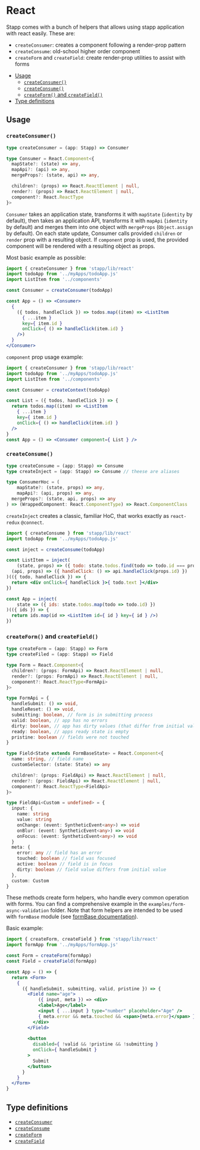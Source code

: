 # React

Stapp comes with a bunch of helpers that allows using stapp application with react easily. These are:

* `createConsumer`: creates a component following a render-prop pattern
* `createConsume`: old-school higher order component
* `createForm` and `createField`: create render-prop utilities to assist with forms

<!-- START doctoc generated TOC please keep comment here to allow auto update -->
<!-- DON'T EDIT THIS SECTION, INSTEAD RE-RUN doctoc TO UPDATE -->


- [Usage](#usage)
  - [`createConsumer()`](#createconsumer)
  - [`createConsume()`](#createconsume)
  - [`createForm()` and `createField()`](#createform-and-createfield)
- [Type definitions](#type-definitions)

<!-- END doctoc generated TOC please keep comment here to allow auto update -->

## Usage

### `createConsumer()`

```typescript
type createConsumer = (app: Stapp) => Consumer

type Consumer = React.Component<{
  mapState?: (state) => any,
  mapApi?: (api) => any,
  mergeProps?: (state, api) => any,

  children?: (props) => React.ReactElement | null,
  render?: (props) => React.ReactElement | null,
  component?: React.ReactType
}>
```

`Consumer` takes an application state, transforms it with `mapState` (`identity` by default), then takes an application API, transforms it with `mapApi` (`identity` by default) and merges them into one object with `mergeProps` (`Object.assign` by default). On each state update, Consumer calls provided `children` or `render` prop with a resulting object. If `component` prop is used, the provided component will be rendered with a resulting object as props.

Most basic example as possible:

```jsx
import { createConsumer } from 'stapp/lib/react'
import todoApp from '../myApps/todoApp.js'
import ListItem from '../components'

const Consumer = createConsumer(todoApp)

const App = () => <Consumer>
  {
    ({ todos, handleClick }) => todos.map((item) => <ListItem
      { ...item }
      key={ item.id }
      onClick={ () => handleClick(item.id) }
    />)
  }
</Consumer>
```

`component` prop usage example:

```jsx
import { createConsumer } from 'stapp/lib/react'
import todoApp from '../myApps/todoApp.js'
import ListItem from '../components'

const Consumer = createContext(todoApp)

const List = ({ todos, handleClick }) => {
  return todos.map((item) => <ListItem
    { ...item }
    key={ item.id }
    onClick={ () => handleClick(item.id) }
  />
}
const App = () => <Consumer component={ List } />
```

### `createConsume()`

```typescript
type createConsume = (app: Stapp) => Consume
type createInject = (app: Stapp) => Consume // theese are aliases

type ConsumerHoc = (
	mapState?: (state, props) => any,
	mapApi?: (api, props) => any,
  mergeProps?: (state, api, props) => any
) => (WrappedComponent: React.ComponentType) => React.ComponentClass
```

`createInject` creates a classic, familiar HoC, that works exactly as `react-redux` `@connect`.

```jsx
import { createConsume } from 'stapp/lib/react'
import todoApp from '../myApps/todoApp.js'

const inject = createConsume(todoApp)

const ListItem = inject(
	(state, props) => ({ todo: state.todos.find(todo => todo.id === props.id )}),
  (api, props) => ({ handleClick: () => api.handleClick(props.id) })
)(({ todo, handleClick }) => {
  return <div onClick={ handleClick }>{ todo.text }</div>
})

const App = inject(
	state => ({ ids: state.todos.map(todo => todo.id) })
)(({ ids }) => {
  return ids.map(id => <ListItem id={ id } key={ id } />)
})
```

### `createForm()` and `createField()`

```typescript
type createForm = (app: Stapp) => Form
type createFiled = (app: Stapp) => Field

type Form = React.Component<{
  children?: (props: FormApi) => React.ReactElement | null,
  render?: (props: FormApi) => React.ReactElement | null,
  component?: React.ReactType<FormApi>
}>

type FormApi = {
  handleSubmit: () => void,
  handleReset: () => void,
  submitting: boolean, // form is in submitting process
  valid: boolean, // app has no errors
  dirty: boolean, // app has dirty values (that differ from initial values)
  ready: boolean, // apps ready state is empty
  pristine: boolean // fields were not touched
}

type Field<State extends FormBaseState> = React.Component<{
  name: string, // field name
  customSelector: (state: State) => any

  children?: (props: FieldApi) => React.ReactElement | null,
  render?: (props: FieldApi) => React.ReactElement | null,
  component?: React.ReactType<FieldApi>
}>

type FieldApi<Custom = undefined> = {
  input: {
    name: string
    value: string
    onChange: (event: SyntheticEvent<any>) => void
    onBlur: (event: SyntheticEvent<any>) => void
    onFocus: (event: SyntheticEvent<any>) => void
  }
  meta: {
    error: any // field has an error
    touched: boolean // field was focused
    active: boolean // field is in focus
    dirty: boolean // field value differs from initial value
  },
  custom: Custom
}
```

These methods create form helpers, who handle every common operation with forms. You can find a comprehensive example in the `examples/form-async-validation` folder. Note that form helpers are intended to be used with `formBase` module (see [formBase documentation](/modules/formBase.html)).

Basic example:

```jsx
import { createForm, createField } from 'stapp/lib/react'
import formApp from '../myApps/formApp.js'

const Form = createForm(formApp)
const Field = createField(formApp)

const App = () => {
  return <Form>
    {
      ({ handleSubmit, submitting, valid, pristine }) => {
        <Field name="age">
        	({ input, meta }) => <div>
            <label>Age</label>
            <input { ...input } type="number" placeholder="Age" />
            { meta.error && meta.touched && <span>{meta.error}</span> }
          </div>
        </Field>
        
        <button
          disabled={ !valid && !pristine && !submitting }
          onClick={ handleSubmit }
        >
          Submit
        </button>
      }
    }
  </Form>
}
```

## Type definitions

* [`createConsumer`](/types.html#createconsumer)
* [`createConsume`](/types.html#createconsume)
* [`createForm`](/types.html#createform)
* [`createField`](/types.html#createfield)
